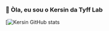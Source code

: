 ### 🌱 Òla, eu sou o Kersin da Tyff Lab

[![Kersin GitHub stats](https://github-readme-stats.vercel.app/api?username=tf-kersin&show_icons=true&theme=dracula)
